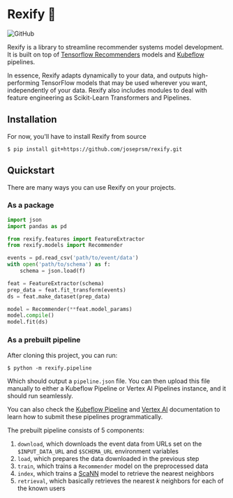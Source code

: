 # Rexify :t-rex:

![GitHub](https://img.shields.io/github/license/joseprsm/rexify)

Rexify is a library to streamline recommender systems model development. It is built on
top of [Tensorflow Recommenders](https://github.com/tensorflow/recommenders) models and 
[Kubeflow](https://github.com/kubeflow/pipelines) pipelines.

In essence, Rexify adapts dynamically to your data, and outputs high-performing TensorFlow
models that may be used wherever you want, independently of your data. Rexify also includes modules to deal with feature engineering as Scikit-Learn Transformers 
and Pipelines.  


## Installation

For now, you'll have to install Rexify from source

```shell
$ pip install git+https://github.com/joseprsm/rexify.git
```

## Quickstart

There are many ways you can use Rexify on your projects.

### As a package

````python
import json
import pandas as pd

from rexify.features import FeatureExtractor 
from rexify.models import Recommender

events = pd.read_csv('path/to/event/data')
with open('path/to/schema') as f:
    schema = json.load(f)

feat = FeatureExtractor(schema)
prep_data = feat.fit_transform(events)
ds = feat.make_dataset(prep_data)

model = Recommender(**feat.model_params)
model.compile()
model.fit(ds)
````

### As a prebuilt pipeline

After cloning this project, you can run:

```shell
$ python -m rexify.pipeline
```

Which should output a `pipeline.json` file. You can then upload this file manually to 
either a Kubeflow Pipeline or Vertex AI Pipelines instance, and it should run seamlessly. 

You can also check the [Kubeflow Pipeline](https://kubeflow-pipelines.readthedocs.io/en/latest/source/kfp.client.html#kfp.Client.create_run_from_pipeline_package)
and [Vertex AI](https://cloud.google.com/vertex-ai/docs/pipelines/run-pipeline#create_a_pipeline_run) 
documentation to learn how to submit these pipelines programmatically.

The prebuilt pipeline consists of 5 components:

1. `download`, which downloads the event data from URLs set on the `$INPUT_DATA_URL` and `$SCHEMA_URL` environment variables
2. `load`, which prepares the data downloaded in the previous step
3. `train`, which trains a `Recommender` model on the preprocessed data
4. `index`, which trains a [ScaNN](https://ai.googleblog.com/2020/07/announcing-scann-efficient-vector.html) model to retrieve the nearest neighbors
5. `retrieval`, which basically retrieves the nearest _k_ neighbors for each of the known users
